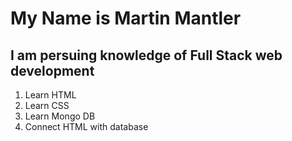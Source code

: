 # My Name is Martin Mantler
## I am persuing knowledge of Full Stack web development
1. Learn HTML
2. Learn CSS
3. Learn Mongo DB
4. Connect HTML with database
